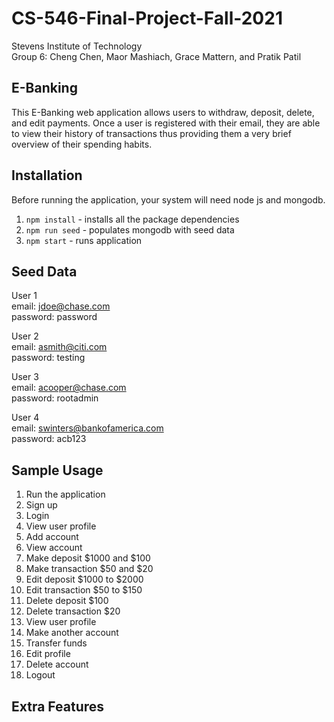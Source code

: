 # CS-546-Final-Project-Fall-2021
Stevens Institute of Technology\
Group 6: Cheng Chen, Maor Mashiach, Grace Mattern, and Pratik Patil

## E-Banking
This E-Banking web application allows users to withdraw, deposit, delete, and edit payments. Once a user is registered with their email, they are able to view their history of transactions thus providing them a very brief overview of their spending habits. 

## Installation
Before running the application, your system will need node js and mongodb.
1. `npm install` - installs all the package dependencies
2. `npm run seed` - populates mongodb with seed data
3. `npm start` - runs application

## Seed Data
User 1\
email: jdoe@chase.com\
password: password

User 2\
email: asmith@citi.com\
password: testing

User 3\
email: acooper@chase.com\
password: rootadmin

User 4\
email: swinters@bankofamerica.com\
password: acb123

## Sample Usage
1. Run the application
2. Sign up
3. Login
4. View user profile
5. Add account
6. View account
7. Make deposit $1000 and $100
8. Make transaction $50 and $20
9. Edit deposit $1000 to $2000
10. Edit transaction $50 to $150
11. Delete deposit $100
12. Delete transaction $20
13. View user profile
14. Make another account
15. Transfer funds
16. Edit profile
17. Delete account
18. Logout

## Extra Features